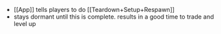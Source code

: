 - [[App]] tells players to do [[Teardown+Setup+Respawn]]
- stays dormant until this is complete. results in a good time to trade and level up